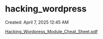 # hacking_wordpress

Created: April 7, 2025 12:45 AM

[Hacking_Wordpress_Module_Cheat_Sheet.pdf](hacking_wordpress%201cd021737a898035aa9ee645af1b1cbd/Hacking_Wordpress_Module_Cheat_Sheet.pdf)
